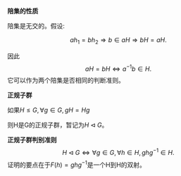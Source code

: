 **陪集的性质**

陪集是无交的。假设:

$$
ah_1=bh_2\Rightarrow b\in aH\Rightarrow bH=aH.
$$

因此
$$
aH=bH\Leftrightarrow a^{-1}b\in H.
$$
它可以作为两个陪集是否相同的判断准则。


**正规子群**

如果$H\leq G,\forall g \in G, gH=Hg$ 

则H是G的正规子群，暂记为$H\triangleleft G$。

**正规子群判别准则**
$$
H\triangleleft G \Leftrightarrow \forall g \in G, \forall h \in H,ghg^{-1}\in H.
$$
证明的要点在于$F(h)=ghg^{-1}$是一个H到H的双射。

​